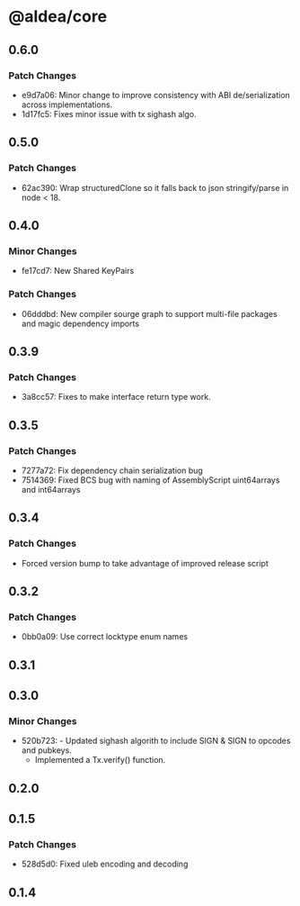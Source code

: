 # @aldea/core

## 0.6.0

### Patch Changes

- e9d7a06: Minor change to improve consistency with ABI de/serialization across implementations.
- 1d17fc5: Fixes minor issue with tx sighash algo.

## 0.5.0

### Patch Changes

- 62ac390: Wrap structuredClone so it falls back to json stringify/parse in node < 18.

## 0.4.0

### Minor Changes

- fe17cd7: New Shared KeyPairs

### Patch Changes

- 06dddbd: New compiler sourge graph to support multi-file packages and magic dependency imports

## 0.3.9

### Patch Changes

- 3a8cc57: Fixes to make interface return type work.

## 0.3.5

### Patch Changes

- 7277a72: Fix dependency chain serialization bug
- 7514369: Fixed BCS bug with naming of AssemblyScript uint64arrays and int64arrays

## 0.3.4

### Patch Changes

- Forced version bump to take advantage of improved release script

## 0.3.2

### Patch Changes

- 0bb0a09: Use correct locktype enum names

## 0.3.1

## 0.3.0

### Minor Changes

- 520b723: - Updated sighash algorith to include SIGN & SIGN to opcodes and pubkeys.
  - Implemented a Tx.verify() function.

## 0.2.0

## 0.1.5

### Patch Changes

- 528d5d0: Fixed uleb encoding and decoding

## 0.1.4
